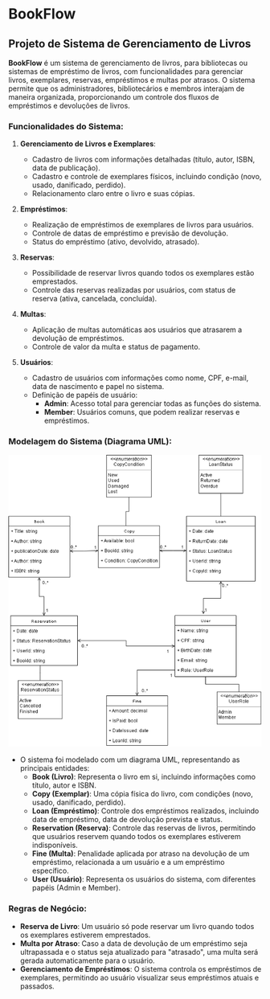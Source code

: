 # BookFlow

## Projeto de Sistema de Gerenciamento de Livros

**BookFlow** é um sistema de gerenciamento de livros, para bibliotecas ou sistemas de empréstimo de livros, com funcionalidades para gerenciar livros, exemplares, reservas, empréstimos e multas por atrasos. O sistema permite que os administradores, bibliotecários e membros interajam de maneira organizada, proporcionando um controle dos fluxos de empréstimos e devoluções de livros.

### Funcionalidades do Sistema:

1. **Gerenciamento de Livros e Exemplares**:
   - Cadastro de livros com informações detalhadas (título, autor, ISBN, data de publicação).
   - Cadastro e controle de exemplares físicos, incluindo condição (novo, usado, danificado, perdido).
   - Relacionamento claro entre o livro e suas cópias.

2. **Empréstimos**:
   - Realização de empréstimos de exemplares de livros para usuários.
   - Controle de datas de empréstimo e previsão de devolução.
   - Status do empréstimo (ativo, devolvido, atrasado).

3. **Reservas**:
   - Possibilidade de reservar livros quando todos os exemplares estão emprestados.
   - Controle das reservas realizadas por usuários, com status de reserva (ativa, cancelada, concluída).

4. **Multas**:
   - Aplicação de multas automáticas aos usuários que atrasarem a devolução de empréstimos.
   - Controle de valor da multa e status de pagamento.

5. **Usuários**:
   - Cadastro de usuários com informações como nome, CPF, e-mail, data de nascimento e papel no sistema.
   - Definição de papéis de usuário:
     - **Admin**: Acesso total para gerenciar todas as funções do sistema.
     - **Member**: Usuários comuns, que podem realizar reservas e empréstimos.

### Modelagem do Sistema (Diagrama UML):
![](bookflow\bookflow.client\src\assets\images\diagrama_UML.png)
- O sistema foi modelado com um diagrama UML, representando as principais entidades:
  - **Book (Livro)**: Representa o livro em si, incluindo informações como título, autor e ISBN.
  - **Copy (Exemplar)**: Uma cópia física do livro, com condições (novo, usado, danificado, perdido).
  - **Loan (Empréstimo)**: Controle dos empréstimos realizados, incluindo data de empréstimo, data de devolução prevista e status.
  - **Reservation (Reserva)**: Controle das reservas de livros, permitindo que usuários reservem quando todos os exemplares estiverem indisponíveis.
  - **Fine (Multa)**: Penalidade aplicada por atraso na devolução de um empréstimo, relacionada a um usuário e a um empréstimo específico.
  - **User (Usuário)**: Representa os usuários do sistema, com diferentes papéis (Admin e Member).

### Regras de Negócio:

- **Reserva de Livro**: Um usuário só pode reservar um livro quando todos os exemplares estiverem emprestados.
- **Multa por Atraso**: Caso a data de devolução de um empréstimo seja ultrapassada e o status seja atualizado para "atrasado", uma multa será gerada automaticamente para o usuário.
- **Gerenciamento de Empréstimos**: O sistema controla os empréstimos de exemplares, permitindo ao usuário visualizar seus empréstimos atuais e passados.
